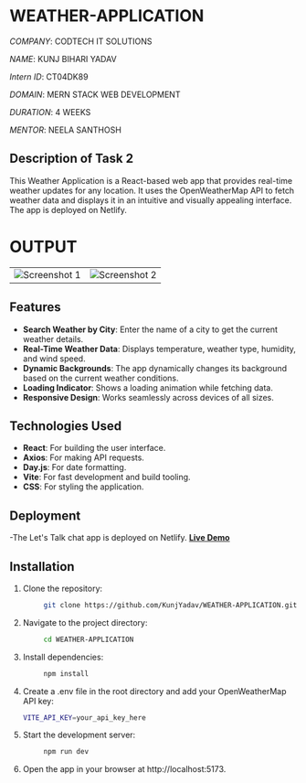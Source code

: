 # WEATHER-APPLICATION

*COMPANY*: CODTECH IT SOLUTIONS

*NAME*: KUNJ BIHARI YADAV

*Intern ID*: CT04DK89

*DOMAIN*: MERN STACK WEB DEVELOPMENT

*DURATION*: 4 WEEKS

*MENTOR*: NEELA SANTHOSH


## Description of Task 2

This Weather Application is a React-based web app that provides real-time weather updates for any location. It uses the OpenWeatherMap API to fetch weather data and displays it in an intuitive and visually appealing interface. The app is deployed on Netlify.



# OUTPUT


|   |   |
|---|---|
| ![Screenshot 1](https://github.com/user-attachments/assets/a1c5edf3-0559-4029-8e38-791fedf689bb) | ![Screenshot 2](https://github.com/user-attachments/assets/b8363af8-79b6-4ce9-853a-d94eb0b62d7e) |



## Features

- **Search Weather by City**: Enter the name of a city to get the current weather details.
- **Real-Time Weather Data**: Displays temperature, weather type, humidity, and wind speed.
- **Dynamic Backgrounds**: The app dynamically changes its background based on the current weather conditions.
- **Loading Indicator**: Shows a loading animation while fetching data.
- **Responsive Design**: Works seamlessly across devices of all sizes.

## Technologies Used

- **React**: For building the user interface.
- **Axios**: For making API requests.
- **Day.js**: For date formatting.
- **Vite**: For fast development and build tooling.
- **CSS**: For styling the application.

## Deployment
-The Let's Talk chat app is deployed on Netlify. 
**[Live Demo]()**


## Installation

1. Clone the repository:
     ```bash
          git clone https://github.com/KunjYadav/WEATHER-APPLICATION.git
     ```

2. Navigate to the project directory:
     ```bash
          cd WEATHER-APPLICATION
     ```

3. Install dependencies:
     ```bash
          npm install
     ```

4. Create a .env file in the root directory and add your OpenWeatherMap API key:
     ```bash
     VITE_API_KEY=your_api_key_here
     ```

5. Start the development server:
     ```bash
          npm run dev
     ```
6. Open the app in your browser at http://localhost:5173.